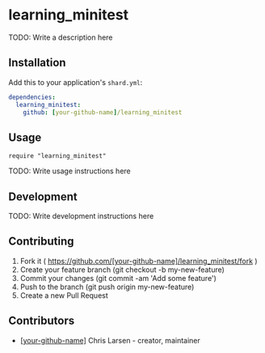 # learning_minitest

TODO: Write a description here

## Installation

Add this to your application's `shard.yml`:

```yaml
dependencies:
  learning_minitest:
    github: [your-github-name]/learning_minitest
```

## Usage

```crystal
require "learning_minitest"
```

TODO: Write usage instructions here

## Development

TODO: Write development instructions here

## Contributing

1. Fork it ( https://github.com/[your-github-name]/learning_minitest/fork )
2. Create your feature branch (git checkout -b my-new-feature)
3. Commit your changes (git commit -am 'Add some feature')
4. Push to the branch (git push origin my-new-feature)
5. Create a new Pull Request

## Contributors

- [[your-github-name]](https://github.com/[your-github-name]) Chris Larsen - creator, maintainer
